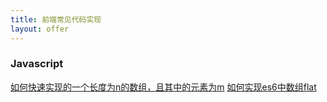 ```yaml
---
title: 前端常见代码实现
layout: offer
---
```


### Javascript
[如何快速实现的一个长度为n的数组，且其中的元素为m](/2022/07/10/javascript-如何实现一个长度为n，元素为m的数组/)
[如何实现es6中数组flat](/2022/07/10/javascript-如何实现es6中数组flat/)